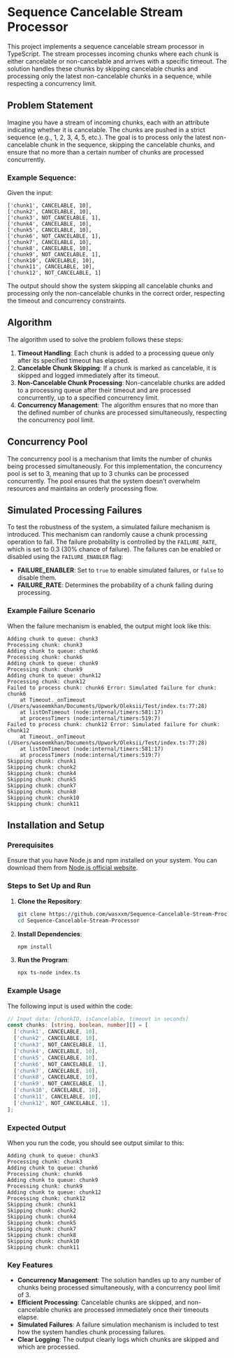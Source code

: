 # Sequence Cancelable Stream Processor

This project implements a sequence cancelable stream processor in TypeScript. The stream processes incoming chunks where each chunk is either cancelable or non-cancelable and arrives with a specific timeout. The solution handles these chunks by skipping cancelable chunks and processing only the latest non-cancelable chunks in a sequence, while respecting a concurrency limit.

## Problem Statement

Imagine you have a stream of incoming chunks, each with an attribute indicating whether it is cancelable. The chunks are pushed in a strict sequence (e.g., 1, 2, 3, 4, 5, etc.). The goal is to process only the latest non-cancelable chunk in the sequence, skipping the cancelable chunks, and ensure that no more than a certain number of chunks are processed concurrently.

### Example Sequence:

Given the input:
```
['chunk1', CANCELABLE, 10],
['chunk2', CANCELABLE, 10],
['chunk3', NOT_CANCELABLE, 1],
['chunk4', CANCELABLE, 10],
['chunk5', CANCELABLE, 10],
['chunk6', NOT_CANCELABLE, 1],
['chunk7', CANCELABLE, 10],
['chunk8', CANCELABLE, 10],
['chunk9', NOT_CANCELABLE, 1],
['chunk10', CANCELABLE, 10],
['chunk11', CANCELABLE, 10],
['chunk12', NOT_CANCELABLE, 1]
```

The output should show the system skipping all cancelable chunks and processing only the non-cancelable chunks in the correct order, respecting the timeout and concurrency constraints.

## Algorithm

The algorithm used to solve the problem follows these steps:

1. **Timeout Handling**: Each chunk is added to a processing queue only after its specified timeout has elapsed.
2. **Cancelable Chunk Skipping**: If a chunk is marked as cancelable, it is skipped and logged immediately after its timeout.
3. **Non-Cancelable Chunk Processing**: Non-cancelable chunks are added to a processing queue after their timeout and are processed concurrently, up to a specified concurrency limit.
4. **Concurrency Management**: The algorithm ensures that no more than the defined number of chunks are processed simultaneously, respecting the concurrency pool limit.

## Concurrency Pool

The concurrency pool is a mechanism that limits the number of chunks being processed simultaneously. For this implementation, the concurrency pool is set to 3, meaning that up to 3 chunks can be processed concurrently. The pool ensures that the system doesn’t overwhelm resources and maintains an orderly processing flow.

## Simulated Processing Failures

To test the robustness of the system, a simulated failure mechanism is introduced. This mechanism can randomly cause a chunk processing operation to fail. The failure probability is controlled by the `FAILURE_RATE`, which is set to 0.3 (30% chance of failure). The failures can be enabled or disabled using the `FAILURE_ENABLER` flag:

- **FAILURE_ENABLER**: Set to `true` to enable simulated failures, or `false` to disable them.
- **FAILURE_RATE**: Determines the probability of a chunk failing during processing.

### Example Failure Scenario

When the failure mechanism is enabled, the output might look like this:

```plaintext
Adding chunk to queue: chunk3
Processing chunk: chunk3
Adding chunk to queue: chunk6
Processing chunk: chunk6
Adding chunk to queue: chunk9
Processing chunk: chunk9
Adding chunk to queue: chunk12
Processing chunk: chunk12
Failed to process chunk: chunk6 Error: Simulated failure for chunk: chunk6
    at Timeout._onTimeout (/Users/waseemkhan/Documents/Upwork/Oleksii/Test/index.ts:77:28)
    at listOnTimeout (node:internal/timers:581:17)
    at processTimers (node:internal/timers:519:7)
Failed to process chunk: chunk12 Error: Simulated failure for chunk: chunk12
    at Timeout._onTimeout (/Users/waseemkhan/Documents/Upwork/Oleksii/Test/index.ts:77:28)
    at listOnTimeout (node:internal/timers:581:17)
    at processTimers (node:internal/timers:519:7)
Skipping chunk: chunk1
Skipping chunk: chunk2
Skipping chunk: chunk4
Skipping chunk: chunk5
Skipping chunk: chunk7
Skipping chunk: chunk8
Skipping chunk: chunk10
Skipping chunk: chunk11

```

## Installation and Setup

### Prerequisites

Ensure that you have Node.js and npm installed on your system. You can download them from [Node.js official website](https://nodejs.org/).

### Steps to Set Up and Run

1. **Clone the Repository**:
    ```bash
    git clone https://github.com/wasxxm/Sequence-Cancelable-Stream-Processor.git
    cd Sequence-Cancelable-Stream-Processor
    ```

2. **Install Dependencies**:
    ```bash
    npm install
    ```

3. **Run the Program**:
    ```bash
    npx ts-node index.ts
    ```

### Example Usage

The following input is used within the code:

```typescript
// Input data: [chunkID, isCancelable, timeout in seconds]
const chunks: [string, boolean, number][] = [
  ['chunk1', CANCELABLE, 10],
  ['chunk2', CANCELABLE, 10],
  ['chunk3', NOT_CANCELABLE, 1],
  ['chunk4', CANCELABLE, 10],
  ['chunk5', CANCELABLE, 10],
  ['chunk6', NOT_CANCELABLE, 1],
  ['chunk7', CANCELABLE, 10],
  ['chunk8', CANCELABLE, 10],
  ['chunk9', NOT_CANCELABLE, 1],
  ['chunk10', CANCELABLE, 10],
  ['chunk11', CANCELABLE, 10],
  ['chunk12', NOT_CANCELABLE, 1],
];
```

### Expected Output

When you run the code, you should see output similar to this:

```plaintext
Adding chunk to queue: chunk3
Processing chunk: chunk3
Adding chunk to queue: chunk6
Processing chunk: chunk6
Adding chunk to queue: chunk9
Processing chunk: chunk9
Adding chunk to queue: chunk12
Processing chunk: chunk12
Skipping chunk: chunk1
Skipping chunk: chunk2
Skipping chunk: chunk4
Skipping chunk: chunk5
Skipping chunk: chunk7
Skipping chunk: chunk8
Skipping chunk: chunk10
Skipping chunk: chunk11
```

### Key Features

- **Concurrency Management**: The solution handles up to any number of chunks being processed simultaneously, with a concurrency pool limit of 3.
- **Efficient Processing**: Cancelable chunks are skipped, and non-cancelable chunks are processed immediately once their timeouts elapse.
- **Simulated Failures**: A failure simulation mechanism is included to test how the system handles chunk processing failures.
- **Clear Logging**: The output clearly logs which chunks are skipped and which are processed.